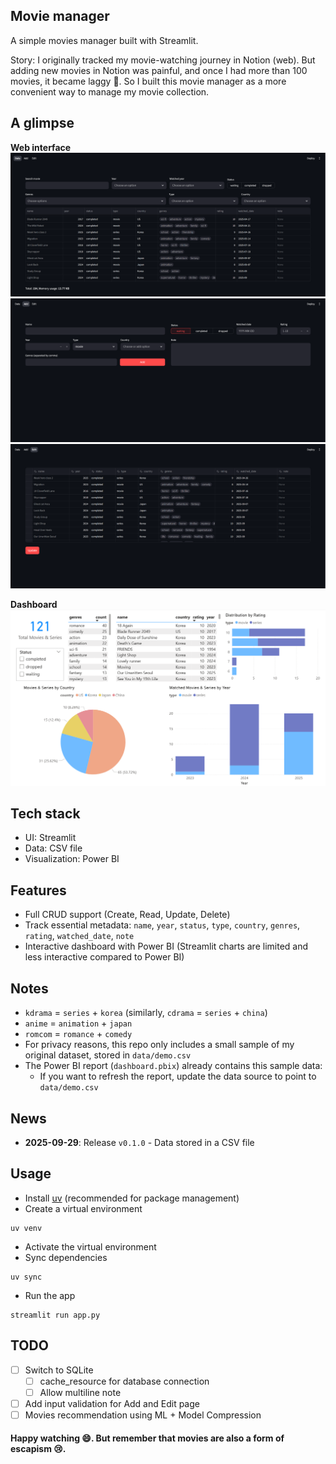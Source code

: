 ## Movie manager
A simple movies manager built with Streamlit.

Story: I originally tracked my movie-watching journey in Notion (web). But adding new movies in Notion was painful, and once I had more than 100 movies, it became laggy 🙂.
So I built this movie manager as a more convenient way to manage my movie collection.


## A glimpse
**Web interface**
![](/images/data.png)
![](/images/add.png)
![](/images/edit.png)

**Dashboard**
![](/images/dashboard.png)


## Tech stack
- UI: Streamlit
- Data: CSV file 
- Visualization: Power BI

## Features
- Full CRUD support (Create, Read, Update, Delete)
- Track essential metadata: `name`, `year`, `status`, `type`, `country`, `genres`, `rating`, `watched_date`, `note`
- Interactive dashboard with Power BI (Streamlit charts are limited and less interactive compared to Power BI)

## Notes
- `kdrama` = `series` + `korea` (similarly, `cdrama` = `series` + `china`)
- `anime` = `animation` + `japan`
- `romcom` = `romance` + `comedy`
- For privacy reasons, this repo only includes a small sample of my original dataset, stored in `data/demo.csv`
- The Power BI report (`dashboard.pbix`) already contains this sample data:
    - If you want to refresh the report, update the data source to point to `data/demo.csv`

## News
- **2025-09-29**: Release `v0.1.0` - Data stored in a CSV file

## Usage
- Install [uv](https://docs.astral.sh/uv/) (recommended for package management)
- Create a virtual environment
```
uv venv
```
- Activate the virtual environment
- Sync dependencies
```
uv sync
```
- Run the app
```
streamlit run app.py
```

## TODO
- [ ] Switch to SQLite
    - [ ] cache_resource for database connection
    - [ ] Allow multiline note
- [ ] Add input validation for Add and Edit page
- [ ] Movies recommendation using ML + Model Compression

#### Happy watching 😄. But remember that movies are also a form of escapism 😢.